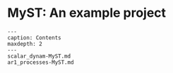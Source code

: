 # MyST: An example project

```{toctree}
---
caption: Contents
maxdepth: 2
---
scalar_dynam-MyST.md
ar1_processes-MyST.md
```
